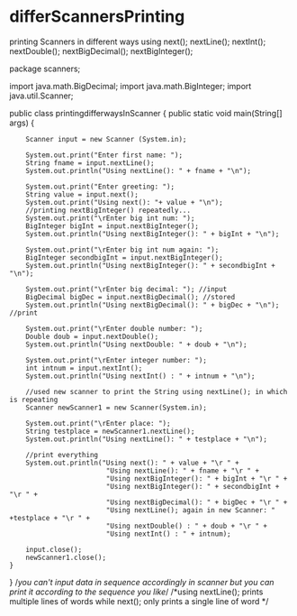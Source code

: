 # differScannersPrinting
printing Scanners in different ways using next(); nextLine(); nextInt(); nextDouble(); nextBigDecimal(); nextBigInteger();

package scanners;

import java.math.BigDecimal;
import java.math.BigInteger;
import java.util.Scanner;

public class printingdifferwaysInScanner {
	public static void main(String[] args) {
		
		Scanner input = new Scanner (System.in);
		
		System.out.print("Enter first name: ");
		String fname = input.nextLine();
		System.out.println("Using nextLine(): " + fname + "\n");
		
		System.out.print("Enter greeting: ");
		String value = input.next();
		System.out.print("Using next(): "+ value + "\n");
		//printing nextBigInteger() repeatedly...
		System.out.print("\rEnter big int num: ");
		BigInteger bigInt = input.nextBigInteger();
		System.out.println("Using nextBigInteger(): " + bigInt + "\n");
		
		System.out.print("\rEnter big int num again: ");
		BigInteger secondbigInt = input.nextBigInteger();
		System.out.println("Using nextBigInteger(): " + secondbigInt + "\n");
		
		System.out.print("\rEnter big decimal: "); //input
		BigDecimal bigDec = input.nextBigDecimal(); //stored
		System.out.println("Using nextBigDecimal(): " + bigDec + "\n"); //print
		
		System.out.print("\rEnter double number: ");
		Double doub = input.nextDouble();
		System.out.println("Using nextDouble: " + doub + "\n");
		
		System.out.print("\rEnter integer number: ");
		int intnum = input.nextInt();
		System.out.println("Using nextInt() : " + intnum + "\n");
		
		//used new scanner to print the String using nextLine(); in which is repeating
		Scanner newScanner1 = new Scanner(System.in);
		
		System.out.print("\rEnter place: ");
		String testplace = newScanner1.nextLine(); 
		System.out.println("Using nextLine(): " + testplace + "\n");
		
		//print everything
		System.out.println("Using next(): " + value + "\r " +
						   	"Using nextLine(): " + fname + "\r " +
							"Using nextBigInteger(): " + bigInt + "\r " +
						   	"Using nextBigInteger(): " + secondbigInt + "\r " +
							"Using nextBigDecimal(): " + bigDec + "\r " +
							"Using nextLine(); again in new Scanner: " +testplace + "\r " +
							"Using nextDouble() : " + doub + "\r " + 
							"Using nextInt() : " + intnum);
		
		input.close();
		newScanner1.close();
	}
}
/*you can't input data in sequence accordingly in scanner but you can print it according to the sequence you like*/
/*using nextLine(); prints multiple lines of words while next(); only prints a single line of word */


